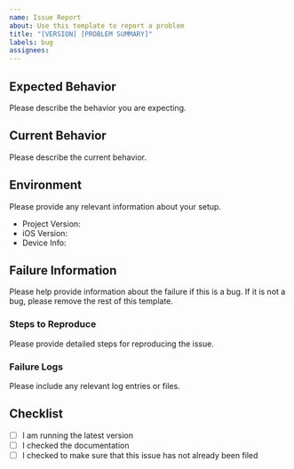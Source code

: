 ```yaml
---
name: Issue Report
about: Use this template to report a problem
title: "[VERSION] [PROBLEM SUMMARY]"
labels: bug
assignees:
---
```


## Expected Behavior

Please describe the behavior you are expecting.

## Current Behavior

Please describe the current behavior.

## Environment

Please provide any relevant information about your setup.

* Project Version:
* iOS Version:
* Device Info:

## Failure Information

Please help provide information about the failure if this is a bug.
If it is not a bug, please remove the rest of this template.

### Steps to Reproduce

Please provide detailed steps for reproducing the issue.

### Failure Logs

Please include any relevant log entries or files.

## Checklist

* [ ] I am running the latest version
* [ ] I checked the documentation
* [ ] I checked to make sure that this issue has not already been filed
